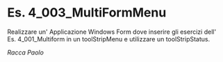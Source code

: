 # Es. 4_003_MultiFormMenu
Realizzare un' Applicazione Windows Form dove inserire gli esercizi dell' Es. 4_001_Multiform in un toolStripMenu e utilizzare un toolStripStatus.

_Racca Paolo_